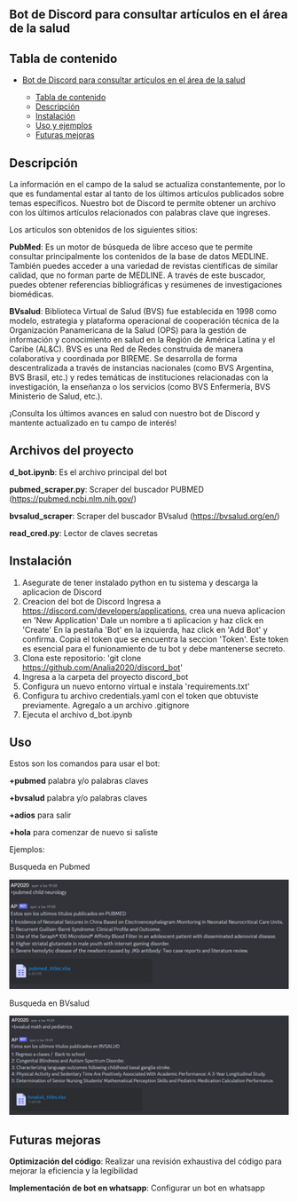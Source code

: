 
## Bot de Discord para consultar artículos en el área de la salud

## Tabla de contenido

- [Bot de Discord para consultar artículos en el área de la salud](#Bot-de-Discord-para-consultar-artículos-en-el-área-de-la-salud)
  
  - [Tabla de contenido](#Tabla-de-contenido)
  - [Descripción](#Descripción)
  - [Instalación](#Instalación)
  - [Uso y ejemplos](#uso-y-ejemplos)
  - [Futuras mejoras](#Futuras-mejoras)


## Descripción 

La información en el campo de la salud se actualiza constantemente, por lo que es fundamental estar al tanto de los últimos artículos publicados sobre temas específicos.
Nuestro bot de Discord te permite obtener un archivo con los últimos artículos relacionados con palabras clave que ingreses.

Los artículos son obtenidos de los siguientes sitios:

**PubMed**: Es un motor de búsqueda de libre acceso que te permite consultar principalmente los contenidos de la base de datos MEDLINE. También puedes acceder a una variedad de revistas científicas de similar calidad, que no forman parte de MEDLINE. A través de este buscador, puedes obtener referencias bibliográficas y resúmenes de investigaciones biomédicas.

**BVsalud**: Biblioteca Virtual de Salud (BVS) fue establecida en 1998 como modelo, estrategia y plataforma operacional de cooperación técnica de la Organización Panamericana de la Salud (OPS) para la gestión de información y conocimiento en salud en la Región de América Latina y el Caribe (AL&C).
BVS es una Red de Redes construida de manera colaborativa y coordinada por BIREME. Se desarrolla de forma descentralizada a través de instancias nacionales (como BVS Argentina, BVS Brasil, etc.) y redes temáticas de instituciones relacionadas con la investigación, la enseñanza o los servicios (como BVS Enfermería, BVS Ministerio de Salud, etc.).

¡Consulta los últimos avances en salud con nuestro bot de Discord y mantente actualizado en tu campo de interés!

## Archivos del proyecto
**d_bot.ipynb**: Es el archivo principal del bot

**pubmed_scraper.py**: Scraper del buscador PUBMED (https://pubmed.ncbi.nlm.nih.gov/)

**bvsalud_scraper**: Scraper del buscador BVsalud (https://bvsalud.org/en/)

**read_cred.py**: Lector de claves secretas

## Instalación 
1. Asegurate de tener instalado python en tu sistema y descarga la aplicacion de Discord
2. Creacion del bot de Discord 
   Ingresa a https://discord.com/developers/applications, crea una nueva aplicacion en 'New Application'
   Dale un nombre a ti aplicacion y haz click en 'Create'
   En la pestaña 'Bot' en la izquierda, haz click en 'Add Bot'  y confirma.
   Copia el token que se encuentra la seccion 'Token'. Este token es esencial para el funionamiento de tu bot y debe mantenerse secreto.
3. Clona este repositorio: 'git clone https://github.com/Analia2020/discord_bot'
4. Ingresa a la carpeta del proyecto discord_bot
5. Configura un nuevo entorno virtual e instala 'requirements.txt'
6. Configura tu archivo credentials.yaml con el token que obtuviste previamente. Agregalo a un archivo .gitignore
7. Ejecuta el archivo d_bot.ipynb
   
## Uso
Estos son los comandos para usar el bot:

**+pubmed** palabra y/o palabras claves 

**+bvsalud** palabra y/o palabras claves

**+adios** para salir

**+hola** para comenzar de nuevo si saliste

Ejemplos: 

Busqueda en Pubmed

![Busqueda en Pubmed](https://github.com/Analia2020/discord_bot/blob/main/images/discord_pubmed.jpg)

Busqueda en BVsalud

![Busqueda en BVsalud](https://github.com/Analia2020/discord_bot/blob/main/images/discord_bvsalud.jpg)

## Futuras mejoras
**Optimización del código**: Realizar una revisión exhaustiva del código para mejorar la eficiencia y la legibilidad

**Implementación de bot en whatsapp**: Configurar un bot en whatsapp
